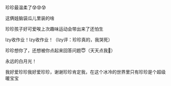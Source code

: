 <p class="MsoNormal">珍<span class="GramE">珍</span>最温柔了<span class="Emoji"><span lang="EN-US">😰😰😰</span></span></p><p class="MsoNormal">这俩娃脑袋瓜儿里装的啥</p><p class="MsoNormal">珍<span class="GramE">珍</span>孩子好可爱唉上次趣味运动会带出来了还怕生</p><p class="MsoNormal"><span class="SpellE"><span lang="EN-US">lzy</span></span>收作业！<span class="SpellE"><span lang="EN-US">lzy</span></span>收作业！（<span class="SpellE"><span lang="EN-US">lzy</span></span>评：珍<span class="GramE">珍</span>真的，我哭死）</p><p class="MsoNormal">珍<span class="GramE">珍</span>想你了，还想被你点起来回答问题<span class="Emoji"><span lang="EN-US">😇</span></span>（天天点我<span class="Emoji"><span lang="EN-US">🤣</span></span>）
        </p><p class="MsoNormal">永远的白月光！</p><p class="MsoNormal">我好爱珍<span class="GramE">珍</span>我好爱珍<span class="GramE">珍</span>，谢谢珍<span class="GramE">珍</span>肯定我，在这个冰冷的世界里只有珍<span class="GramE">珍</span>是个超级暖宝宝</p><p class="MsoNormal"><span lang="EN-US">
<o:p> </o:p>
</span></p>